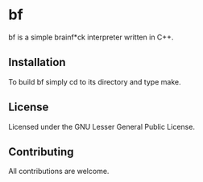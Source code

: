 # bf

bf is a simple brainf*ck interpreter written in C++.

## Installation

To build bf simply cd to its directory and type make.

## License

Licensed under the GNU Lesser General Public License.


## Contributing

All contributions are welcome.
